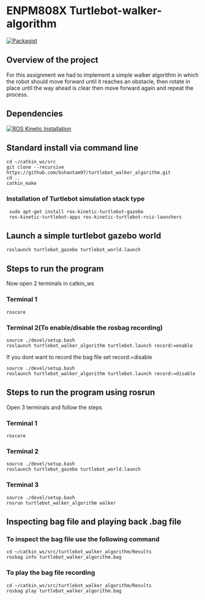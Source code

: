 # ENPM808X Turtlebot-walker-algorithm
[![Packagist](https://img.shields.io/packagist/l/doctrine/orm.svg)](LICENSE.md)
## Overview of the project

For this assignment we had to implement a simple walker algorithm in which the 
robot should move forward until it reaches an obstacle, then rotate in place until 
the way ahead is clear then move forward again and repeat the process.

## Dependencies
[![ROS Kinetic Installation](https://img.shields.io/badge/ROSKinetic-Clickhere-brightgreen.svg?style=flat)](http://wiki.ros.org/kinetic/Installation)

## Standard install via command line
```
cd ~/catkin_ws/src
git clone --recursive https://github.com/bshantam97/turtlebot_walker_algorithm.git
cd ..
catkin_make 
```
### Installation of Turtlebot simulation stack type
```
 sudo apt-get install ros-kinetic-turtlebot-gazebo
 ros-kinetic-turtlebot-apps ros-kinetic-turtlebot-rviz-launchers
```

## Launch a simple turtlebot gazebo world
```
roslaunch turtlebot_gazebo turtlebot_world.launch
```

## Steps to run the program
Now open 2 terminals in catkin_ws

### Terminal 1
```
roscore
```
### Terminal 2(To enable/disable the rosbag recording)
```
source ./devel/setup.bash
roslaunch turtlebot_walker_algorithm turtlebot.launch record:=enable
```
If you dont want to record the bag file set record:=disable
```
source ./devel/setup.bash
roslaunch turtlebot_walker_algorithm turtlebot.launch record:=disable
```
## Steps to run the program using rosrun 
Open 3 terminals and follow the steps 

### Terminal 1
```
roscore
```
### Terminal 2
```
source ./devel/setup.bash
roslaunch turtlebot_gazebo turtlebot_world.launch
```
### Terminal 3
```
source ./devel/setup.bash
rosrun turtlebot_walker_algorithm walker
```
## Inspecting bag file and playing back .bag file
### To inspect the bag file use the following command
```
cd ~/catkin_ws/src/turtlebot_walker_algorithm/Results
rosbag info turtlebot_walker_algorithm.bag
```
### To play the bag file recording 
```
cd ~/catkin_ws/src/turtlebot_walker_algorithm/Results
rosbag play turtlebot_walker_algorithm.bag
```
